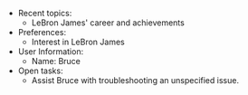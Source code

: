 - Recent topics:
  - LeBron James' career and achievements
- Preferences:
  - Interest in LeBron James
- User Information:
  - Name: Bruce
- Open tasks:
  - Assist Bruce with troubleshooting an unspecified issue.